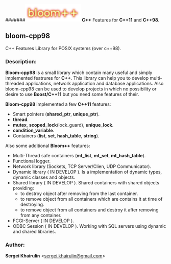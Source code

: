 #######<img src=bloom++-logo.png> **C++** Features for **C++11** and **C++98**.

## bloom-cpp98
C++ Features Library for POSIX systems (over c++98).

### Description:

  **Bloom-cpp98** is a small library which contain many useful and simply
implemented featrures for **C++**. This library can help you to develop
multi-threaded applications, network application and database 
applications. Also bloom-cpp98 can be used to develop projects in 
which no possibility or desire to use **Boost/C++11** but you need some 
features of their.

  **Bloom-cpp98** implemented a few **C++11** features:
  - Smart pointers (**shared_ptr**, **unique_ptr**).
  - **thread**.
  - **mutex**, **scoped_lock**(lock_guard), **unique_lock**.
  - **condition_variable**.
  - Containers (**list**, **set**, **hash_table**, **string**).

  Also some additional **Bloom++** features:
  - Multi-Thread safe containers (**mt_list**, **mt_set**, **mt_hash_table**).
  - Functional logger.
  - Network library (Sockets, TCP Server/Clien, UDP Communicator).
  - Dynamic library ( IN DEVELOP ).
    Is a implementation of dynamic types, dynamic classes and objects.
  - Shared library ( IN DEVELOP ).
    Shared containers with shared objects providing:
      - to destroy object after removing from the last container.
      - to remove object from all containers which are contains it
      at time of destroying.
      - to remove object from all containers and destroy it after
      removing from any container.
  - FCGI-Server ( IN DEVELOP ).
  - ODBC Session ( IN DEVELOP ).
    Working with SQL servers using dynamic and shared libraries.
    
### Author:
**Sergei Khairulin** \<sergei.khairulin@gmail.com\>

  
